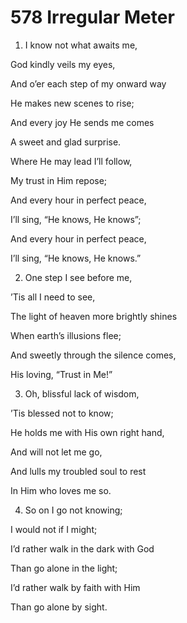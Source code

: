 # 578 Irregular Meter

1.  I know not what awaits me,

God kindly veils my eyes,

And o’er each step of my onward way

He makes new scenes to rise;

And every joy He sends me comes

A sweet and glad surprise.

Where He may lead I’ll follow,

My trust in Him repose;

And every hour in perfect peace,

I’ll sing, “He knows, He knows”;

And every hour in perfect peace,

I’ll sing, “He knows, He knows.”

2.  One step I see before me,

’Tis all I need to see,

The light of heaven more brightly shines

When earth’s illusions flee;

And sweetly through the silence comes,

His loving, “Trust in Me!”

3.  Oh, blissful lack of wisdom,

’Tis blessed not to know;

He holds me with His own right hand,

And will not let me go,

And lulls my troubled soul to rest

In Him who loves me so.

4.  So on I go not knowing;

I would not if I might;

I’d rather walk in the dark with God

Than go alone in the light;

I’d rather walk by faith with Him

Than go alone by sight.

